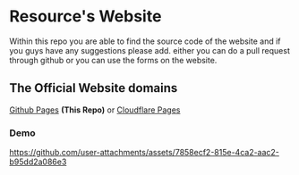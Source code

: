 # Resource's Website

Within this repo you are able to find the source code of the website and if you guys have any suggestions please add. either you can do a pull request through github or you can use the forms on the website.

## The Official Website domains


<a href="https://el3ctricfx.github.io/website">Github Pages</a> <b>(This Repo)</b> or <a href="https://electricproductions.pages.dev/">Cloudflare Pages</a>

### Demo
https://github.com/user-attachments/assets/7858ecf2-815e-4ca2-aac2-b95dd2a086e3

